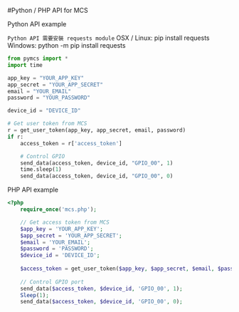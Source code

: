 #Python / PHP API for MCS

Python API example

`Python API 需要安裝 requests module`
OSX / Linux: pip install requests
Windows: python -m pip install requests 

```python
from pymcs import *
import time

app_key = "YOUR_APP_KEY"
app_secret = "YOUR_APP_SECRET"
email = "YOUR_EMAIL"
password = "YOUR_PASSWORD"

device_id = "DEVICE_ID"

# Get user token from MCS
r = get_user_token(app_key, app_secret, email, password)
if r:
    access_token = r['access_token']

    # Control GPIO
    send_data(access_token, device_id, "GPIO_00", 1)
    time.sleep(1)
    send_data(access_token, device_id, "GPIO_00", 0)
```

PHP API example

```php
<?php
    require_once('mcs.php');

    // Get access token from MCS
    $app_key = 'YOUR_APP_KEY';
    $app_secret = 'YOUR_APP_SECRET';
    $email = 'YOUR_EMAIL';
    $password = 'PASSWORD';
    $device_id = 'DEVICE_ID';
    
    $access_token = get_user_token($app_key, $app_secret, $email, $password);
    
    // Control GPIO port
    send_data($access_token, $device_id, 'GPIO_00', 1);
    Sleep(1);
    send_data($access_token, $device_id, 'GPIO_00', 0);
```
